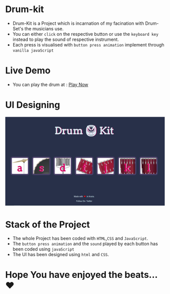 # Drum-kit

- Drum-Kit is a Project which is incarnation of my facination with Drum-Set's the musicians use.
- You can either `click` on the respective button or use the `keyboard key` instead to play the sound of respective instrument.
- Each press is visualised with `button press animation` implement through `vanilla javaScript`


# Live Demo

- You can play the drum at : [Play Now](https://github.com/AbhijeetAnand45/Drum-kit.git) 


# UI Designing 

  ![Image](images\DrumKIt.png)


# Stack of the Project

- The whole Project has been coded with `HTML`,`CSS` and `JavaScript`.
- The `button press animation` and the `sound` played by each button has been coded using `javaScript`
- The UI has been designed using `html` and `CSS`.

# Hope You have enjoyed the beats...❤


